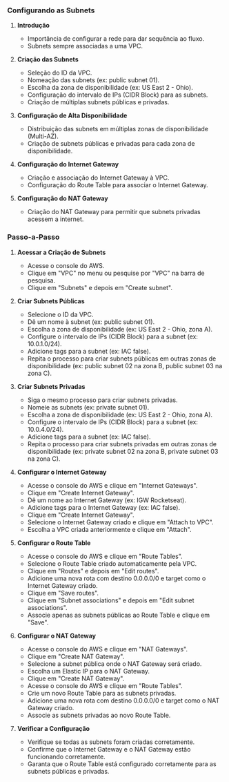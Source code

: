 ### Configurando as Subnets

1. **Introdução**

   - Importância de configurar a rede para dar sequência ao fluxo.
   - Subnets sempre associadas a uma VPC.

2. **Criação das Subnets**

   - Seleção do ID da VPC.
   - Nomeação das subnets (ex: public subnet 01).
   - Escolha da zona de disponibilidade (ex: US East 2 - Ohio).
   - Configuração do intervalo de IPs (CIDR Block) para as subnets.
   - Criação de múltiplas subnets públicas e privadas.

3. **Configuração de Alta Disponibilidade**

   - Distribuição das subnets em múltiplas zonas de disponibilidade (Multi-AZ).
   - Criação de subnets públicas e privadas para cada zona de disponibilidade.

4. **Configuração do Internet Gateway**

   - Criação e associação do Internet Gateway à VPC.
   - Configuração do Route Table para associar o Internet Gateway.

5. **Configuração do NAT Gateway**
   - Criação do NAT Gateway para permitir que subnets privadas acessem a internet.

### Passo-a-Passo

1. **Acessar a Criação de Subnets**

   - Acesse o console do AWS.
   - Clique em "VPC" no menu ou pesquise por "VPC" na barra de pesquisa.
   - Clique em "Subnets" e depois em "Create subnet".

2. **Criar Subnets Públicas**

   - Selecione o ID da VPC.
   - Dê um nome à subnet (ex: public subnet 01).
   - Escolha a zona de disponibilidade (ex: US East 2 - Ohio, zona A).
   - Configure o intervalo de IPs (CIDR Block) para a subnet (ex: 10.0.1.0/24).
   - Adicione tags para a subnet (ex: IAC false).
   - Repita o processo para criar subnets públicas em outras zonas de disponibilidade (ex: public subnet 02 na zona B, public subnet 03 na zona C).

3. **Criar Subnets Privadas**

   - Siga o mesmo processo para criar subnets privadas.
   - Nomeie as subnets (ex: private subnet 01).
   - Escolha a zona de disponibilidade (ex: US East 2 - Ohio, zona A).
   - Configure o intervalo de IPs (CIDR Block) para a subnet (ex: 10.0.4.0/24).
   - Adicione tags para a subnet (ex: IAC false).
   - Repita o processo para criar subnets privadas em outras zonas de disponibilidade (ex: private subnet 02 na zona B, private subnet 03 na zona C).

4. **Configurar o Internet Gateway**

   - Acesse o console do AWS e clique em "Internet Gateways".
   - Clique em "Create Internet Gateway".
   - Dê um nome ao Internet Gateway (ex: IGW Rocketseat).
   - Adicione tags para o Internet Gateway (ex: IAC false).
   - Clique em "Create Internet Gateway".
   - Selecione o Internet Gateway criado e clique em "Attach to VPC".
   - Escolha a VPC criada anteriormente e clique em "Attach".

5. **Configurar o Route Table**

   - Acesse o console do AWS e clique em "Route Tables".
   - Selecione o Route Table criado automaticamente pela VPC.
   - Clique em "Routes" e depois em "Edit routes".
   - Adicione uma nova rota com destino 0.0.0.0/0 e target como o Internet Gateway criado.
   - Clique em "Save routes".
   - Clique em "Subnet associations" e depois em "Edit subnet associations".
   - Associe apenas as subnets públicas ao Route Table e clique em "Save".

6. **Configurar o NAT Gateway**

   - Acesse o console do AWS e clique em "NAT Gateways".
   - Clique em "Create NAT Gateway".
   - Selecione a subnet pública onde o NAT Gateway será criado.
   - Escolha um Elastic IP para o NAT Gateway.
   - Clique em "Create NAT Gateway".
   - Acesse o console do AWS e clique em "Route Tables".
   - Crie um novo Route Table para as subnets privadas.
   - Adicione uma nova rota com destino 0.0.0.0/0 e target como o NAT Gateway criado.
   - Associe as subnets privadas ao novo Route Table.

7. **Verificar a Configuração**
   - Verifique se todas as subnets foram criadas corretamente.
   - Confirme que o Internet Gateway e o NAT Gateway estão funcionando corretamente.
   - Garanta que o Route Table está configurado corretamente para as subnets públicas e privadas.
